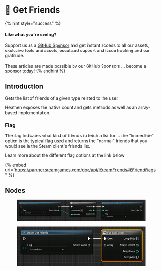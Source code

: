 # 🔵 Get Friends

{% hint style="success" %}
#### Like what you're seeing?

Support us as a [GitHub Sponsor](../../../../become-a-sponsor/) and get instant access to all our assets, exclusive tools and assets, escalated support and issue tracking and our gratitude.\
\
These articles are made possible by our [GitHub Sponsors](../../../../become-a-sponsor/) ... become a sponsor today!
{% endhint %}

## Introduction

Gets the list of friends of a given type related to the user.

Heathen exposes the native count and gets methods as well as an array-based implementation.

### Flag

The flag indicates what kind of friends to fetch a list for ... the "Immediate" option is the typical flag used and returns the "normal" friends that you would see in the Steam client's friends list.

Learn more about the different flag options at the link below

{% embed url="https://partner.steamgames.com/doc/api/ISteamFriends#EFriendFlags" %}

## Nodes

<figure><img src="../../../../.gitbook/assets/image (23).png" alt=""><figcaption></figcaption></figure>

<figure><img src="../../../../.gitbook/assets/image (24).png" alt=""><figcaption></figcaption></figure>
